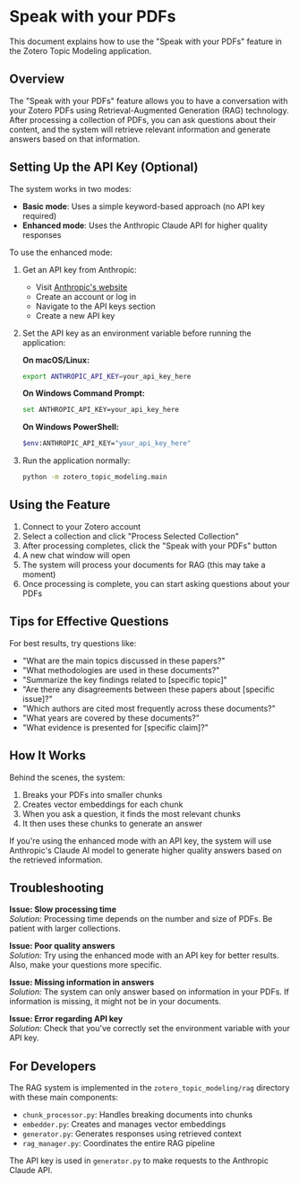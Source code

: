 # Speak with your PDFs

This document explains how to use the "Speak with your PDFs" feature in the Zotero Topic Modeling application.

## Overview

The "Speak with your PDFs" feature allows you to have a conversation with your Zotero PDFs using Retrieval-Augmented Generation (RAG) technology. After processing a collection of PDFs, you can ask questions about their content, and the system will retrieve relevant information and generate answers based on that information.

## Setting Up the API Key (Optional)

The system works in two modes:
- **Basic mode**: Uses a simple keyword-based approach (no API key required)
- **Enhanced mode**: Uses the Anthropic Claude API for higher quality responses

To use the enhanced mode:

1. Get an API key from Anthropic:
   - Visit [Anthropic's website](https://console.anthropic.com/)
   - Create an account or log in
   - Navigate to the API keys section
   - Create a new API key

2. Set the API key as an environment variable before running the application:

   **On macOS/Linux:**
   ```bash
   export ANTHROPIC_API_KEY=your_api_key_here
   ```

   **On Windows Command Prompt:**
   ```bash
   set ANTHROPIC_API_KEY=your_api_key_here
   ```

   **On Windows PowerShell:**
   ```bash
   $env:ANTHROPIC_API_KEY="your_api_key_here"
   ```

3. Run the application normally:
   ```bash
   python -m zotero_topic_modeling.main
   ```

## Using the Feature

1. Connect to your Zotero account
2. Select a collection and click "Process Selected Collection"
3. After processing completes, click the "Speak with your PDFs" button
4. A new chat window will open
5. The system will process your documents for RAG (this may take a moment)
6. Once processing is complete, you can start asking questions about your PDFs

## Tips for Effective Questions

For best results, try questions like:

- "What are the main topics discussed in these papers?"
- "What methodologies are used in these documents?"
- "Summarize the key findings related to [specific topic]"
- "Are there any disagreements between these papers about [specific issue]?"
- "Which authors are cited most frequently across these documents?"
- "What years are covered by these documents?"
- "What evidence is presented for [specific claim]?"

## How It Works

Behind the scenes, the system:

1. Breaks your PDFs into smaller chunks
2. Creates vector embeddings for each chunk
3. When you ask a question, it finds the most relevant chunks
4. It then uses these chunks to generate an answer

If you're using the enhanced mode with an API key, the system will use Anthropic's Claude AI model to generate higher quality answers based on the retrieved information.

## Troubleshooting

**Issue: Slow processing time**  
*Solution:* Processing time depends on the number and size of PDFs. Be patient with larger collections.

**Issue: Poor quality answers**  
*Solution:* Try using the enhanced mode with an API key for better results. Also, make your questions more specific.

**Issue: Missing information in answers**  
*Solution:* The system can only answer based on information in your PDFs. If information is missing, it might not be in your documents.

**Issue: Error regarding API key**  
*Solution:* Check that you've correctly set the environment variable with your API key.

## For Developers

The RAG system is implemented in the `zotero_topic_modeling/rag` directory with these main components:

- `chunk_processor.py`: Handles breaking documents into chunks
- `embedder.py`: Creates and manages vector embeddings
- `generator.py`: Generates responses using retrieved context
- `rag_manager.py`: Coordinates the entire RAG pipeline

The API key is used in `generator.py` to make requests to the Anthropic Claude API.
